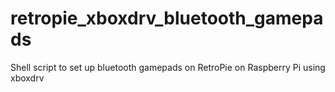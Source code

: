 # retropie_xboxdrv_bluetooth_gamepads
Shell script to set up bluetooth gamepads on RetroPie on Raspberry Pi using xboxdrv
